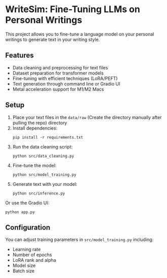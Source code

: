 # WriteSim: Fine-Tuning LLMs on Personal Writings

This project allows you to fine-tune a language model on your personal writings to generate text in your writing style.

## Features

- Data cleaning and preprocessing for text files
- Dataset preparation for transformer models
- Fine-tuning with efficient techniques (LoRA/PEFT)
- Text generation through command line or Gradio UI
- Metal acceleration support for M1/M2 Macs

## Setup

1. Place your text files in the `data/raw` (Create the directory manually after pulling the repo) directory
2. Install dependencies:
   ```
   pip install -r requirements.txt
   ```
3. Run the data cleaning script:
   ```
   python src/data_cleaning.py
   ```
4. Fine-tune the model:
   ```
   python src/model_training.py
   ```
5. Generate text with your model:
   ```
   python src/inference.py
   ```
   
Or use the Gradio UI:
```
python app.py
```

## Configuration

You can adjust training parameters in `src/model_training.py` including:
- Learning rate
- Number of epochs
- LoRA rank and alpha
- Model size
- Batch size 